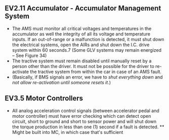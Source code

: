 ## EV2.11 Accumulator - Accumulator Management System
* The AMS must monitor all critical voltages and temperatures in the accumulator as well the integrity of all its voltage and temperature inputs. If an out-of-range or a malfunction is detected, it must shut down the electrical systems, open the AIRs and shut down the I.C. drive system within 60 seconds.7 (Some GLV systems may remain energized – See Figure 34)
* The tractive system must remain disabled until manually reset by a person other than the driver. It must not be possible for the driver to re-activate the tractive system from within the car in case of an AMS fault.
* (Basically, if BMS signals an error, we have to *shut everything down* and *not allow re-activation until someone resets it*.)

## EV3.5 Motor Controllers
* All analog acceleration control signals (between accelerator pedal and motor controller) must have error checking which can detect open circuit, short to ground and short to sensor power and will shut down the torque production in less than one (1) second if a fault is detected.
** Might be built into MC, in which case that's sufficient

